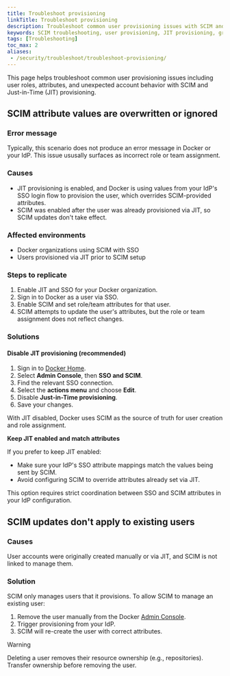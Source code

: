 ```yaml
---
title: Troubleshoot provisioning
linkTitle: Troubleshoot provisioning
description: Troubleshoot common user provisioning issues with SCIM and Just-in-Time provisioning
keywords: SCIM troubleshooting, user provisioning, JIT provisioning, group mapping, attribute conflicts
tags: [Troubleshooting]
toc_max: 2
aliases:
 - /security/troubleshoot/troubleshoot-provisioning/
---
```


This page helps troubleshoot common user provisioning issues including user roles, attributes, and unexpected account behavior with SCIM and Just-in-Time (JIT) provisioning.

## SCIM attribute values are overwritten or ignored

### Error message

Typically, this scenario does not produce an error message in Docker or your
IdP. This issue ususally surfaces as incorrect role or team assignment.

### Causes

- JIT provisioning is enabled, and Docker is using values from your IdP's
SSO login flow to provision the user, which overrides
SCIM-provided attributes.
- SCIM was enabled after the user was already provisioned via JIT, so SCIM
updates don't take effect.

### Affected environments

- Docker organizations using SCIM with SSO
- Users provisioned via JIT prior to SCIM setup

### Steps to replicate

1. Enable JIT and SSO for your Docker organization.
1. Sign in to Docker as a user via SSO.
1. Enable SCIM and set role/team attributes for that user.
1. SCIM attempts to update the user's attributes, but the role or team
assignment does not reflect changes.

### Solutions

#### Disable JIT provisioning (recommended)

1. Sign in to [Docker Home](https://app.docker.com/).
1. Select **Admin Console**, then **SSO and SCIM**.
1. Find the relevant SSO connection.
1. Select the **actions menu** and choose **Edit**.
1. Disable **Just-in-Time provisioning**.
1. Save your changes.

With JIT disabled, Docker uses SCIM as the source of truth for user creation
and role assignment.

**Keep JIT enabled and match attributes**

If you prefer to keep JIT enabled:

- Make sure your IdP's SSO attribute mappings match the values being sent
by SCIM.
- Avoid configuring SCIM to override attributes already set via JIT.

This option requires strict coordination between SSO and SCIM attributes
in your IdP configuration.

## SCIM updates don't apply to existing users

### Causes

User accounts were originally created manually or via JIT, and SCIM is not
linked to manage them.

### Solution

SCIM only manages users that it provisions. To allow SCIM to manage an
existing user:

1. Remove the user manually from the Docker [Admin Console](https://app.docker.com/admin).
1. Trigger provisioning from your IdP.
1. SCIM will re-create the user with correct attributes.

> [!WARNING]
>
> Deleting a user removes their resource ownership (e.g., repositories).
Transfer ownership before removing the user.
